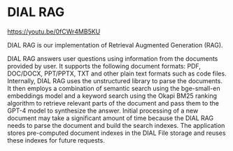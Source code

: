 # DIAL RAG

https://youtu.be/0fCWr4MB5KU

DIAL RAG is our implementation of Retrieval Augmented Generation (RAG). 

DIAL RAG answers user questions using information from the documents provided by user. It supports the following document formats: PDF, DOC/DOCX, PPT/PPTX, TXT and other plain text formats such as code files. Internally, DIAL RAG uses the unstructured library to parse the documents. It then employs a combination of semantic search using the bge-small-en embeddings model and a keyword search using the Okapi BM25 ranking algorithm to retrieve relevant parts of the document and pass them to the GPT-4 model to synthesize the answer. Initial processing of a new document may take a significant amount of time because the DIAL RAG needs to parse the document and build the search indexes. The application stores pre-computed document indexes in the DIAL File storage and reuses these indexes for future requests.
